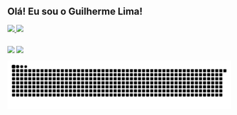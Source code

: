 ## Olá! Eu sou o Guilherme Lima!
<div>
<a href="https://github.com/glima13">
  <img height="180em" src="https://github-readme-stats.vercel.app/api?username=glima13&show_icons=true&theme=dracula&include_all_commits=true&count_private=true"/>
  <img height="110em" src="https://github-readme-stats.vercel.app/api/top-langs/?username=glima13&layout=compact&langs_count=16&theme=dracula"/>
<div>
 
  ##
  
<a href = "mailto: guilherme_edson@hotmail.com"><img src="https://img.shields.io/badge/-Hotmail-%23333?style=for-the-badge&logo=gmail&logoColor=white" target="_blank"></a>
<a href="https://www.linkedin.com/in/guilhermeflima" target="_blank"><img src="https://img.shields.io/badge/-LinkedIn-%230077B5?style=for-the-badge&logo=linkedin&logoColor=white" target="_blank"></a> 
  
![Snake animation](https://github.com/glima13/glima13/blob/output/github-contribution-grid-snake.svg)

  </div>
